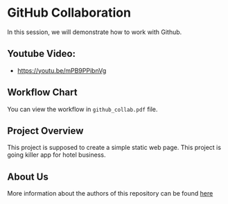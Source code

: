 # GitHub Collaboration

In this session, we will demonstrate how to work with Github.

## Youtube Video:

- https://youtu.be/mPB9PPibnVg

## Workflow Chart

You can view the workflow in `github_collab.pdf` file.

## Project Overview

This project is supposed to create a simple static web page. This project is going killer app for hotel business.

## About Us

More information about the authors of this repository can be found [here](https://github.com/iuthub/iuthub-ip2020_github_colab)